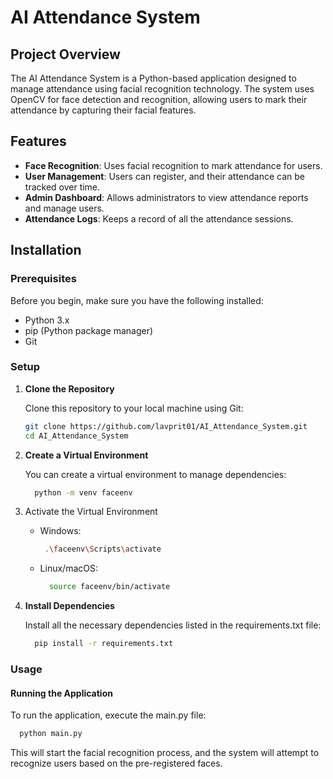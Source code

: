 # AI Attendance System

## Project Overview

The AI Attendance System is a Python-based application designed to manage attendance using facial recognition technology. The system uses OpenCV for face detection and recognition, allowing users to mark their attendance by capturing their facial features.

## Features

- **Face Recognition**: Uses facial recognition to mark attendance for users.
- **User Management**: Users can register, and their attendance can be tracked over time.
- **Admin Dashboard**: Allows administrators to view attendance reports and manage users.
- **Attendance Logs**: Keeps a record of all the attendance sessions.


  
## Installation

### Prerequisites

Before you begin, make sure you have the following installed:

- Python 3.x
- pip (Python package manager)
- Git

### Setup

1. **Clone the Repository**

   Clone this repository to your local machine using Git:

   ```bash
   git clone https://github.com/lavprit01/AI_Attendance_System.git
   cd AI_Attendance_System
   ```

2. **Create a Virtual Environment**

    You can create a virtual environment to manage dependencies:
  
      ```bash
        python -m venv faceenv
      ```

3. Activate the Virtual Environment

   * Windows:
     ```bash
      .\faceenv\Scripts\activate
      ```
    * Linux/macOS:
      ```bash
        source faceenv/bin/activate
      ```
 4. **Install Dependencies**

    Install all the necessary dependencies listed in the requirements.txt file:

    ```bash
      pip install -r requirements.txt
    ```
    
### Usage
  #### Running the Application

  To run the application, execute the main.py file:

  ```bash
    python main.py
  ```

This will start the facial recognition process, and the system will attempt to recognize users based on the pre-registered faces.
